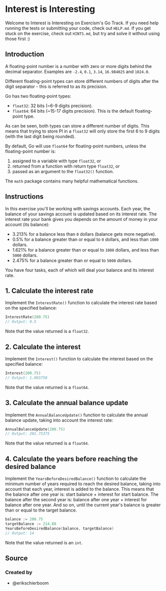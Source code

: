# Interest is Interesting

Welcome to Interest is Interesting on Exercism's Go Track. If you need help
running the tests or submitting your code, check out `HELP.md`. If you get stuck
on the exercise, check out `HINTS.md`, but try and solve it without using those
first :)

## Introduction

A floating-point number is a number with zero or more digits behind the decimal
separator. Examples are `-2.4`, `0.1`, `3.14`, `16.984025` and `1024.0`.

Different floating-point types can store different numbers of digits after the
digit separator - this is referred to as its precision.

Go has two floating-point types:

- `float32`: 32 bits (~6-9 digits precision).
- `float64`: 64 bits (~15-17 digits precision). This is the default
  floating-point type.

As can be seen, both types can store a different number of digits. This means
that trying to store PI in a `float32` will only store the first 6 to 9 digits
(with the last digit being rounded).

By default, Go will use `float64` for floating-point numbers, unless the
floating-point number is:

1. assigned to a variable with type `float32`, or
2. returned from a function with return type `float32`, or
3. passed as an argument to the `float32()` function.

The `math` package contains many helpful mathematical functions.

## Instructions

In this exercise you'll be working with savings accounts. Each year, the balance
of your savings account is updated based on its interest rate. The interest rate
your bank gives you depends on the amount of money in your account (its
balance):

- 3.213% for a balance less than `0` dollars (balance gets more negative).
- 0.5% for a balance greater than or equal to `0` dollars, and less than `1000`
  dollars.
- 1.621% for a balance greater than or equal to `1000` dollars, and less than
  `5000` dollars.
- 2.475% for a balance greater than or equal to `5000` dollars.

You have four tasks, each of which will deal your balance and its interest rate.

## 1. Calculate the interest rate

Implement the `InterestRate()` function to calculate the interest rate based on
the specified balance:

```go
InterestRate(200.75)
// Output: 0.5
```

Note that the value returned is a `float32`.

## 2. Calculate the interest

Implement the `Interest()` function to calculate the interest based on the
specified balance:

```go
Interest(200.75)
// Output: 1.003750
```

Note that the value returned is a `float64`.

## 3. Calculate the annual balance update

Implement the `AnnualBalanceUpdate()` function to calculate the annual balance
update, taking into account the interest rate:

```go
AnnualBalanceUpdate(200.75)
// Output: 201.75375
```

Note that the value returned is a `float64`.

## 4. Calculate the years before reaching the desired balance

Implement the `YearsBeforeDesiredBalance()` function to calculate the minimum
number of years required to reach the desired balance, taking into account that
each year, interest is added to the balance. This means that the balance after
one year is: start balance + interest for start balance. The balance after the
second year is: balance after one year + interest for balance after one year.
And so on, until the current year's balance is greater than or equal to the
target balance.

```go
balance := 200.75
targetBalance := 214.88
YearsBeforeDesiredBalance(balance, targetBalance)
// Output: 14
```

Note that the value returned is an `int`.

## Source

### Created by

- @erikschierboom
